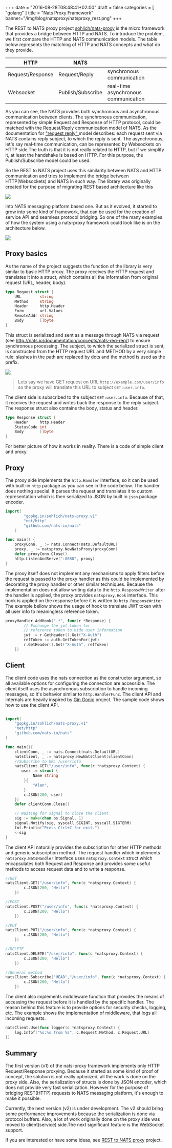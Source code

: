 +++
date = "2016-08-28T08:48:41+02:00"
draft = false
categories = [ "golang"
]
title = "Nats Proxy Framework"
banner="/img/blog/natsproxy/natsproxy_rest.png"
+++

The REST to NATS proxy project [sohlich/nats-proxy](http://gopkg.in/sohlich/nats-proxy.v1) is the micro framework that provides a bridge between HTTP and NATS. To introduce the problem, we first compare the HTTP and NATS communication models. The table below represents the matching of HTTP and NATS concepts and what do they provide.

| HTTP |  NATS ||
| ----- | -----|----|
|Request/Response|Request/Reply|synchronous communication|
|Websocket|Publish/Subscribe|real-time asynchronous communication|

As you can see, the NATS provides both synchronous and asynchronous communication between clients. The synchronous communication, represented by simple Request and Response of HTTP protocol, could be matched with the Request/Reply communication model of NATS. As the documentation for ["request reply" ](http://nats.io/documentation/concepts/nats-req-rep/) model describes: each request sent via NATS contains reply subject, to which the reply is sent. The asynchronous, let's say real-time communication, can be represented by Websockets on HTTP side.The truth is that it is not really related to HTTP, but if we simplify it, at least the handshake is based on HTTP. For this purpose, the Publish/Subscribe model could be used.

So the REST to NATS project uses this similarity between NATS and HTTP communication and tries to implement the bridge between HTTP(Websockets) and NATS in such way. The library was originally created for the purpose of migrating REST based architecture like this

<img class="img-responsive center-block" src="/img/blog/natsproxy/natsproxy_rest.png">

into NATS messaging platform based one. But as it evolved, it started to grow into some kind of framework, that can be used for the creation of service API and seamless protocol bridging. So one of the many examples of how the system using a nats-proxy framework could look like is on the architecture below.

<img class="img-responsive center-block" src="/img/blog/natsproxy/natsproxy_arch.png">



## Proxy basics
As the name of the project suggests the function of the library is very similar to basic HTTP proxy. The proxy receives the HTTP request and translates it into a struct, which contains all the information from original request (URL, header, body).

```go
type Request struct {
	URL        string
	Method     string
	Header     http.Header
	Form       url.Values
	RemoteAddr string
	Body       []byte
}
```

This struct is serialized and sent as a message through NATS via request (see http://nats.io/documentation/concepts/nats-req-rep/) to ensure synchronous processing.
The subject, to which the serialized struct is sent, is constructed from the HTTP request URL and METHOD by a very simple rule: slashes in the path are replaced by dots and the method is used as the prefix.

<img class="img-responsive center-block" src="/img/blog/natsproxy/natsproxy_request.png">

>Lets say we have GET request on URL `http://example.com/user/info` so the proxy will translate this URL to  subject `GET:user.info`.

The client side is subscribed to the subject `GET:user.info`. Because of that, it receives the request and writes back the response to the reply subject. The response struct also contains the body, status and header.

```go
type Response struct {
	Header     http.Header
	StatusCode int
	Body       []byte
}
```
For better picture of how it works in reality. There is a code of simple client and proxy.

## Proxy
The proxy side implements the `http.Handler` interface, so it can be used with built-in `http` package as you can see in the code below. The handler does nothing special. It parses the request and translates it to custom representation which is then serialized to JSON by built in `json` package encoder.

```go
import(
        "gopkg.in/sohlich/nats-proxy.v1"
        "net/http"
        "github.com/nats-io/nats"
    )

func main() {
	proxyConn, _ := nats.Connect(nats.DefaultURL)
	proxy, _ := natsproxy.NewNatsProxy(proxyConn)
	defer proxyConn.Close()
	http.ListenAndServe(":8080", proxy)
}
```
The proxy itself does not implement any mechanisms to apply filters before the request is passed to the proxy handler as this could be implemented by decorating the proxy handler or other similar techniques.
Because the implementation does not allow writing data to the `http.ResponseWriter` after the handler is applied, the proxy provides `natsproxy.Hook` interface. This hook is applied on the response before it is written to `http.ResponseWriter`. The example bellow shows the usage of hook to translate JWT token with all user info to meaningless reference token.

```go
proxyHandler.AddHook(".*", func(r *Response) {
        // Exchange the jwt token for
        // reference token to hide user information
        jwt := r.GetHeader().Get("X-Auth")
        refToken := auth.GetTokenFor(jwt)
		r.GetHeader().Set("X-Auth", refToken)
	})
```


## Client
The client code uses the nats connection as the constructor argument, so all available options for configuring the connection are accessible. The client itself uses the asynchronous subscription to handle incoming messages, so it's behavior similar to `http.HandlerFunc`. The client API and internals are heavily inspired by [Gin Gonic](https://gin-gonic.github.io/gin/) project. The sample code shows how to use the client API.

```go

import(
    "gopkg.in/sohlich/nats-proxy.v1"
    "net/http"
    "github.com/nats-io/nats"
)

func main(){
	clientConn, _ := nats.Connect(nats.DefaultURL)
	natsClient, _ := natsproxy.NewNatsClient(clientConn)
	//Subscribe to URL /user/info
	natsClient.GET("/user/info", func(c *natsproxy.Context) {
	   user := struct {
		    Name string
	    }{
		    "Alan",
	    }
		c.JSON(200, user)
	})
	defer clientConn.Close()

	// Waiting for signal to close the client
	sig := make(chan os.Signal, 1)
	signal.Notify(sig, syscall.SIGINT, syscall.SIGTERM)
	fmt.Println("Press Ctrl+C for exit.")
	<-sig
}
```

The client API naturally provides the subscription for other HTTP methods and generic subscription method. The request handler which implements `natsproxy.NatsHandler` interface uses `natsproxy.Context` struct which encapsulates both Request and Response and provides some useful methods to access request data and to write a response.

```go
//GET
natsClient.GET("/user/info", func(c *natsproxy.Context) {
		c.JSON(200, "Hello")
	})

//POST
natsClient.POST("/user/info", func(c *natsproxy.Context) {
		c.JSON(200, "Hello")
	})

//PUT
natsClient.PUT("/user/info", func(c *natsproxy.Context) {
		c.JSON(200, "Hello")
	})

//DELETE
natsClient.DELETE("/user/info", func(c *natsproxy.Context) {
		c.JSON(200, "Hello")
	})

//General method
natsClient.Subscribe("HEAD","/user/info", func(c *natsproxy.Context) {
		c.JSON(200, "Hello")
	})

```
The client also implements middleware function that provides the means of accessing the request before it is handled by the specific handler. The reason behind this feature is to provide options for security checks, logging, etc. The example shows the implementation of middleware, that logs all incoming requests.

```go
natsClient.Use(func logger(c *natsproxy.Context) {
    log.Infof("%s:%s from %s", c.Request.Method, c.Request.URL)
})
```

## Summary
The first version (v1) of the nats-proxy framework implements only HTTP Request/Response proxying. 
Because it started as some kind of proof of concept, the solution is not really optimized, all the work is done on the proxy side. 
Also, the serialization of structs is done by JSON encoder, which does not provide very fast serialization.
However for the purpose of bridging REST(HTTP) requests to NATS messaging platform, it's enough to make it possible.

Currently, the next version (v2) is under development.
The v2 should bring some performance improvements because the serialization is done via protocol buffers. Also, a lot of work originally done on the proxy side was moved to client(service) side.The next significant feature is the WebSocket support.

If you are interested or have some ideas, see [REST to NATS proxy](https://github.com/sohlich/nats-proxy) project.
